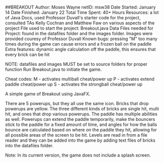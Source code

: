 ##BREAKOUT
Author: Moses Wayne
netID: msw38
Date Started: January 14
Date Finished: January 22
Total Time Spent: 40+ Hours
Resources:  a lot of Java Docs, used Professor Duvall's starter code for the project, consulted TAs Kelly Cochran and Matthew Faw on various aspects of the project
File used to start the project: Breakout.java
Data Files needed for Project: found in the datafiles folder and the images folder. Images were provided couresy of Professor Duvall
Known bugs: pressing "M" too many times during the game can cause errors and a frozen ball on the paddle
Extra features: dynamic angle calculation off the paddle, this ensures that every brick can be hit


NOTE: datafiles and images MUST be set to source folders for proper function
Run Breakout.java to initiate the game.

Cheat codes:
M - activates multiball cheat/power up
P - activates extend paddle cheat/power up
S - activates the strongball cheat/power up

A simple game of Breakout using JavaFX. 

There are 5 powerups, but they all use the same icon. Bricks that drop powerups
are yellow. The three different kinds of bricks are single hit, multi hit, and 
ones that drop various powerups. The paddle has multiple abilities as well. 
Powerups can extend the paddle temporarily, make the bouncers stick to the paddle 
for a fixed amount of time, and angles for how the balls bounce are calculated 
based on where on the paddle they hit, allowing for all possible areas of the 
screen to be hit. Levels are read in from a file reader and they can be added into
the game by adding text files of bricks into the datafiles folder.

Note: In its current version, the game does not include a splash screen.